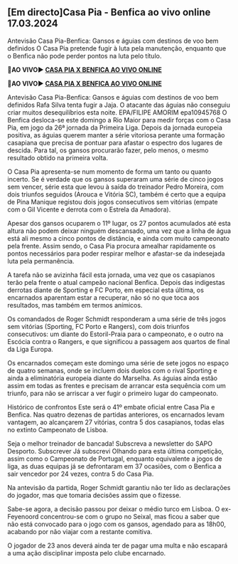 <h2>[Em directo]Casa Pia - Benfica ao vivo online 17.03.2024</h2>

Antevisão Casa Pia-Benfica: Gansos e águias com destinos de voo bem definidos
O Casa Pia pretende fugir à luta pela manutenção, enquanto que o Benfica não pode perder pontos na luta pelo título.

<strong>🔴AO VIVO▶ <a rel="nofollow" href="https://onlinestreamshd.com/pt-soccer/"> CASA PIA X BENFICA AO VIVO ONLINE </a></strong>

<strong>🔴AO VIVO▶ <a rel="nofollow" href="https://onlinestreamshd.com/pt-soccer/"> CASA PIA X BENFICA AO VIVO ONLINE </a></strong>

Antevisão Casa Pia-Benfica: Gansos e águias com destinos de voo bem definidos
Rafa Silva tenta fugir a Jaja. O atacante das águias não conseguiu criar muitos desequilíbrios esta noite. EPA/FILIPE AMORIM epa10945768
O Benfica desloca-se este domingo a Rio Maior para medir forças com o Casa Pia, em jogo da 26ª jornada da Primeira Liga. Depois da jornada europeia positiva, as águias querem manter a série vitoriosa perante uma formação casapiana que precisa de pontuar para afastar o espectro dos lugares de descida. Para tal, os gansos procurarão fazer, pelo menos, o mesmo resultado obtido na primeira volta.

O Casa Pia apresenta-se num momento de forma um tanto ou quanto incerto. Se é verdade que os gansos superaram uma série de cinco jogos sem vencer, série esta que levou à saída do treinador Pedro Moreira, com dois triunfos seguidos (Arouca e Vitória SC), também é certo que a equipa de Pina Manique registou dois jogos consecutivos sem vitórias (empate com o Gil Vicente e derrota com o Estrela da Amadora).

Apesar dos gansos ocuparem o 11º lugar, os 27 pontos acumulados até esta altura não podem deixar ninguém descansado, uma vez que a linha de água está ali mesmo a cinco pontos de distância, e ainda com muito campeonato pela frente. Assim sendo, o Casa Pia procura amealhar rapidamente os pontos necessários para poder respirar melhor e afastar-se da indesejada luta pela permanência.

A tarefa não se avizinha fácil esta jornada, uma vez que os casapianos terão pela frente o atual campeão nacional Benfica. Depois das indigestas derrotas diante de Sporting e FC Porto, em especial esta última, os encarnados aparentam estar a recuperar, não só no que toca aos resultados, mas também em termos anímicos.

Os comandados de Roger Schmidt responderam a uma série de três jogos sem vitórias (Sporting, FC Porto e Rangers), com dois triunfos consecutivos: um diante do Estoril-Praia para o campeonato, e o outro na Escócia contra o Rangers, e que significou a passagem aos quartos de final da Liga Europa.

Os encarnados começam este domingo uma série de sete jogos no espaço de quatro semanas, onde se incluem dois duelos com o rival Sporting e ainda a eliminatória europeia diante do Marselha. As águias ainda estão assim em todas as frentes e precisam de arrancar esta sequência com um triunfo, para não se arriscar a ver fugir o primeiro lugar do campeonato.

Histórico de confrontos
Este será o 41º embate oficial entre Casa Pia e Benfica. Nas quatro dezenas de partidas anteriores, os encarnados levam vantagem, ao alcançarem 27 vitórias, contra 5 dos casapianos, todas elas no extinto Campeonato de Lisboa.

Seja o melhor treinador de bancada!
Subscreva a newsletter do SAPO Desporto.
Subscrever Já subscrevi
Olhando para esta última competição, assim como o Campeonato de Portugal, enquanto equivalente a jogos de liga, as duas equipas já se defrontaram em 37 ocasiões, com o Benfica a sair vencedor por 24 vezes, contra 5 do Casa Pia.

Na antevisão da partida, Roger Schmidt garantiu não ter lido as declarações do jogador, mas que tomaria decisões assim que o fizesse.

Sabe-se agora, a decisão passou por deixar o médio turco em Lisboa. O ex-Feyenoord concentrou-se com o grupo no Seixal, mas ficou a saber que não está convocado para o jogo com os gansos, agendado para as 18h00, acabando por não viajar com a restante comitiva.

O jogador de 23 anos deverá ainda ter de pagar uma multa e não escapará a uma ação disciplinar imposta pelo clube encarnado.
